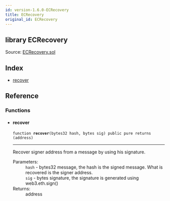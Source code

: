 ```yaml
---
id: version-1.6.0-ECRecovery
title: ECRecovery
original_id: ECRecovery
---
```


<div class="contract-doc"><div class="contract"><h2 class="contract-header"><span class="contract-kind">library</span> ECRecovery</h2><div class="source">Source: <a href="https://github.com/OpenZeppelin/zeppelin-solidity/blob/v1.6.0/contracts/ECRecovery.sol" target="_blank">ECRecovery.sol</a></div></div><div class="index"><h2>Index</h2><ul><li><a href="ECRecovery.html#recover">recover</a></li></ul></div><div class="reference"><h2>Reference</h2><div class="functions"><h3>Functions</h3><ul><li><div class="item function"><span id="recover" class="anchor-marker"></span><h4 class="name">recover</h4><div class="body"><code class="signature">function <strong>recover</strong><span>(bytes32 hash, bytes sig) </span><span>public </span><span>pure </span><span>returns  (address) </span></code><hr/><div class="description"><p>Recover signer address from a message by using his signature.</p></div><dl><dt><span class="label-parameters">Parameters:</span></dt><dd><div><code>hash</code> - bytes32 message, the hash is the signed message. What is recovered is the signer address.</div><div><code>sig</code> - bytes signature, the signature is generated using web3.eth.sign()</div></dd><dt><span class="label-return">Returns:</span></dt><dd>address</dd></dl></div></div></li></ul></div></div></div>
